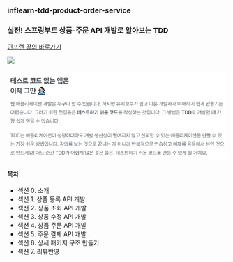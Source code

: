 ### inflearn-tdd-product-order-service

### 실전! 스프링부트 상품-주문 API 개발로 알아보는 TDD

[인프런 강의 바로가기](https://www.inflearn.com/course/%EC%8A%A4%ED%94%84%EB%A7%81%EB%B6%80%ED%8A%B8-%EC%8B%A4%EC%A0%84-%EC%83%81%ED%92%88%EC%A3%BC%EB%AC%B8-tdd/dashboard)

<img src="https://cdn.inflearn.com/public/courses/330264/cover/5d40d110-c372-42ef-ad06-fe01257225cc/330264-eng.png" width="500"/>

![img.png](img.png)

#### 목차
- 섹션 0. 소개
- 섹션 1. 상품 등록 API 개발
- 섹션 2. 상품 조회 API 개발
- 섹션 3. 상품 수정 API 개발
- 섹션 4. 상품 주문 API 개발
- 섹션 5. 주문 결제 API 개발
- 섹션 6. 상세 패키지 구조 만들기
- 섹션 7. 리뷰반영